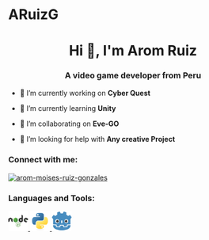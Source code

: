 # ARuizG
<h1 align="center">Hi 👋, I'm Arom Ruiz</h1>
<h3 align="center">A video game developer from Peru</h3>

- 🔭 I’m currently working on **Cyber Quest**

- 🌱 I’m currently learning **Unity**

- 👯 I’m collaborating on **Eve-GO**

- 🤝 I’m looking for help with **Any creative Project**

<h3 align="left">Connect with me:</h3>
<p align="left">
<a href="https://linkedin.com/in/arom-moises-ruiz-gonzales" target="blank"><img align="center" src="https://raw.githubusercontent.com/rahuldkjain/github-profile-readme-generator/master/src/images/icons/Social/linked-in-alt.svg" alt="arom-moises-ruiz-gonzales" height="30" width="40" /></a>
</p>

<h3 align="left">Languages and Tools:</h3>
<p align="left">
  <a href="https://nodejs.org" target="_blank" rel="noreferrer">
    <img src="https://raw.githubusercontent.com/devicons/devicon/master/icons/nodejs/nodejs-original-wordmark.svg" alt="nodejs" width="40" height="40"/>
  </a>
  <a href="https://www.python.org" target="_blank" rel="noreferrer">
    <img src="https://raw.githubusercontent.com/devicons/devicon/master/icons/python/python-original.svg" alt="python" width="40" height="40"/>
  </a>
  <a href="https://godotengine.org/" target="_blank" rel="noreferrer">
    <img src="https://raw.githubusercontent.com/devicons/devicon/master/icons/godot/godot-original.svg" alt="godot" width="40" height="40"/>
  </a>
</p>
